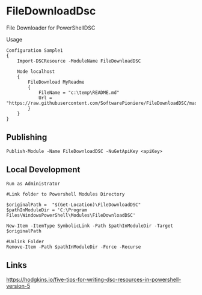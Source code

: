 # FileDownloadDsc

File Downloader for PowerShellDSC

Usage
```
Configuration Sample1
{
    Import-DSCResource -ModuleName FileDownloadDSC

    Node localhost
    {
        FileDownload MyReadme
        {
            FileName = "c:\temp\README.md"
            Url = "https://raw.githubusercontent.com/SoftwarePioniere/FileDownloadDSC/master/README.md"
        }
    }
}

```

## Publishing

```
Publish-Module -Name FileDownloadDSC -NuGetApiKey <apiKey>
```

## Local Development

```
Run as Administrator

#Link folder to Powershell Modules Directory

$originalPath =  "$(Get-Location)\FileDownloadDSC"
$pathInModuleDir = 'C:\Program Files\WindowsPowerShell\Modules\FileDownloadDSC'

New-Item -ItemType SymbolicLink -Path $pathInModuleDir -Target $originalPath

#Unlink Folder
Remove-Item -Path $pathInModuleDir -Force -Recurse

```

## Links

https://hodgkins.io/five-tips-for-writing-dsc-resources-in-powershell-version-5

